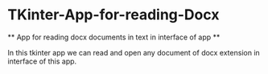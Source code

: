 # TKinter-App-for-reading-Docx
** App for reading docx documents in text in interface of app **

In this tkinter app we can read and open any document of docx extension in interface of this app. 
